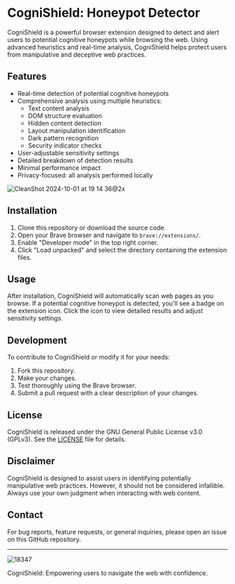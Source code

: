 # CogniShield: Honeypot Detector

CogniShield is a powerful browser extension designed to detect and alert users to potential cognitive honeypots while browsing the web. Using advanced heuristics and real-time analysis, CogniShield helps protect users from manipulative and deceptive web practices.

## Features

- Real-time detection of potential cognitive honeypots
- Comprehensive analysis using multiple heuristics:
  - Text content analysis
  - DOM structure evaluation
  - Hidden content detection
  - Layout manipulation identification
  - Dark pattern recognition
  - Security indicator checks
- User-adjustable sensitivity settings
- Detailed breakdown of detection results
- Minimal performance impact
- Privacy-focused: all analysis performed locally

![CleanShot 2024-10-01 at 19 14 36@2x](https://github.com/user-attachments/assets/4a703fe9-8e08-47d8-95da-b74326a3dba2)

## Installation

1. Clone this repository or download the source code.
2. Open your Brave browser and navigate to `brave://extensions/`.
3. Enable "Developer mode" in the top right corner.
4. Click "Load unpacked" and select the directory containing the extension files.

## Usage

After installation, CogniShield will automatically scan web pages as you browse. If a potential cognitive honeypot is detected, you'll see a badge on the extension icon. Click the icon to view detailed results and adjust sensitivity settings.

## Development

To contribute to CogniShield or modify it for your needs:

1. Fork this repository.
2. Make your changes.
3. Test thoroughly using the Brave browser.
4. Submit a pull request with a clear description of your changes.

## License

CogniShield is released under the GNU General Public License v3.0 (GPLv3). See the [LICENSE](LICENSE) file for details.

## Disclaimer

CogniShield is designed to assist users in identifying potentially manipulative web practices. However, it should not be considered infallible. Always use your own judgment when interacting with web content.

## Contact

For bug reports, feature requests, or general inquiries, please open an issue on this GitHub repository.

---

![18347](https://github.com/user-attachments/assets/05420c92-af2d-435c-a194-6b2ca950bcb5)


CogniShield: Empowering users to navigate the web with confidence.
